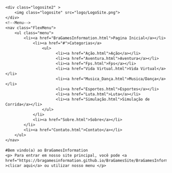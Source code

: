 

<html>
<head>
 	<meta charset="utf-8">
 	<link rel="stylesheet" type="text/css" href="style.css">
	<title>BraGamesInformation</title>
</head>
<body>
	
	<div class="logosite2" > 
		<img class="logosite" src="logo/LogoSite.png">
	</div>
	<!--Menu-->
	<nav class="FlexMenu">
		<ul class="menu">
			<li><a href="BraGamesInformation.html">Pagina Inicial</a></li>			
		  		<li><a href="#">Categorias</a>
		         	<ul>
		                  <li><a href="Ação.html">Ação</a></li>
		                  <li><a href="Aventura.html">Aventura</a></li>
		                  <li><a href="Fps.html">Fps</a></li>
		                  <li><a href="Vida Virtual.html">Vida Virtual</a></li>
		                  <li><a href="Musica_Dança.html">Musica/Dança</a></li>
		                  <li><a href="Esportes.html">Esportes</a></li>
		                  <li><a href="Luta.html">Luta</a></li>
		                  <li><a href="Simulação.html">Simulação de Corrida</a></li>
		       		</ul>
				</li>
				<li><a href="Sobre.html">Sobre</a></li>
			</li>
			<li><a href="Contato.html">Contato</a></li>
		</ul>
	</nav>

	#Bem vindo(a) ao BraGamesInformation 
	<p> Para entrar em nosso site principal, você pode <a href="https://bragamesinformation.github.io/BraGamesSite/BraGamesInformation.html" >clicar aqui</a> ou utilizar nosso menu </p>
</html>
